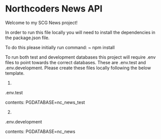 # Northcoders News API

Welcome to my SCG News project! 

In order to run this file locally you will need to install the dependencies in the package.json file. 

To do this please initially run command: 
~ npm install 

To run both test and development databases this project will require .env files to point towards the correct databases. These are .env.test and .env.development. Please create these files locally following the below template. 

1. 
.env.test 

contents: 
PGDATABASE=nc_news_test 

2. 
.env.development

contents: 
PGDATABASE=nc_news

